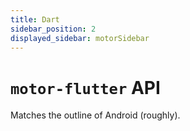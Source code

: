 ```yaml
---
title: Dart
sidebar_position: 2
displayed_sidebar: motorSidebar
---
```


# `motor-flutter` API

Matches the outline of Android (roughly).
